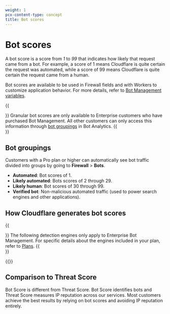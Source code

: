 ```yaml
---
weight: 1
pcx-content-type: concept
title: Bot scores
---
```



# Bot scores

A bot score is a score from _1_ to _99_ that indicates how likely that request came from a bot. For example, a score of 1 means Cloudflare is quite certain the request was automated, while a score of 99 means Cloudflare is quite certain the request came from a human.

Bot scores are available to be used in Firewall fields and with Workers to customize application behavior. For more details, refer to [Bot Management variables](/bots/reference/bot-management-variables/).

{{<Aside type="note" header="Note:">}}
Granular bot scores are only available to Enterprise customers who have purchased Bot Management. All other customers can only access this information through [bot groupings](#bot-groupings) in Bot Analytics.
{{</Aside>}}

## Bot groupings

Customers with a Pro plan or higher can automatically see bot traffic divided into groups by going to **Firewall** > **Bots**.

- **Automated**: Bot scores of 1.
- **Likely automated**: Bots scores of 2 through 29.
- **Likely human**: Bot scores of 30 through 99.
- **Verified bot**: Non-malicious automated traffic (used to power search engines and other applications).

## How Cloudflare generates bot scores

{{<Aside type="note" header="Note:">}}
The following detection engines only apply to Enterprise Bot Management. For specific details about the engines included in your plan, refer to [Plans](/bots/plans/).
{{</Aside>}}

{{<render file="_bm-bot-detection-engines.md">}}

## Comparison to Threat Score

Bot Score is different from Threat Score. Bot Score identifies bots and Threat Score measures IP reputation across our services. Most customers achieve the best results by relying on bot scores and avoiding IP reputation entirely.
